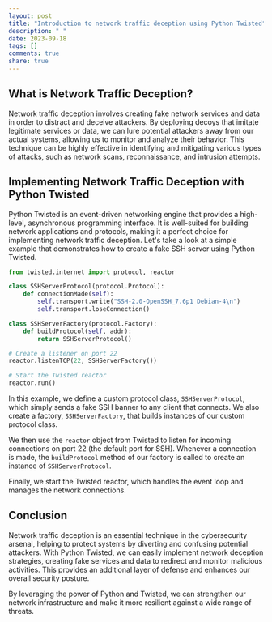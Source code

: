 ```yaml
---
layout: post
title: "Introduction to network traffic deception using Python Twisted"
description: " "
date: 2023-09-18
tags: []
comments: true
share: true
---
```


## What is Network Traffic Deception?

Network traffic deception involves creating fake network services and data in order to distract and deceive attackers. By deploying decoys that imitate legitimate services or data, we can lure potential attackers away from our actual systems, allowing us to monitor and analyze their behavior. This technique can be highly effective in identifying and mitigating various types of attacks, such as network scans, reconnaissance, and intrusion attempts.

## Implementing Network Traffic Deception with Python Twisted

Python Twisted is an event-driven networking engine that provides a high-level, asynchronous programming interface. It is well-suited for building network applications and protocols, making it a perfect choice for implementing network traffic deception. Let's take a look at a simple example that demonstrates how to create a fake SSH server using Python Twisted.

```python
from twisted.internet import protocol, reactor

class SSHServerProtocol(protocol.Protocol):
    def connectionMade(self):
        self.transport.write("SSH-2.0-OpenSSH_7.6p1 Debian-4\n")
        self.transport.loseConnection()

class SSHServerFactory(protocol.Factory):
    def buildProtocol(self, addr):
        return SSHServerProtocol()

# Create a listener on port 22
reactor.listenTCP(22, SSHServerFactory())

# Start the Twisted reactor
reactor.run()
```

In this example, we define a custom protocol class, `SSHServerProtocol`, which simply sends a fake SSH banner to any client that connects. We also create a factory, `SSHServerFactory`, that builds instances of our custom protocol class.

We then use the `reactor` object from Twisted to listen for incoming connections on port 22 (the default port for SSH). Whenever a connection is made, the `buildProtocol` method of our factory is called to create an instance of `SSHServerProtocol`.

Finally, we start the Twisted reactor, which handles the event loop and manages the network connections.

## Conclusion

Network traffic deception is an essential technique in the cybersecurity arsenal, helping to protect systems by diverting and confusing potential attackers. With Python Twisted, we can easily implement network deception strategies, creating fake services and data to redirect and monitor malicious activities. This provides an additional layer of defense and enhances our overall security posture.

By leveraging the power of Python and Twisted, we can strengthen our network infrastructure and make it more resilient against a wide range of threats.